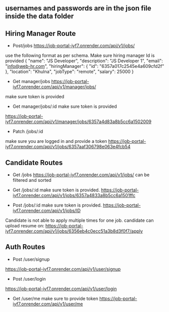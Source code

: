 ## usernames and passwords are in the json file inside the data folder

## Hiring Manager Route
- Post/jobs
https://job-portal-iyf7.onrender.com/api/v1/jobs/

use the following format as per schema.
Make sure hiring manager Id is provided
{
        "name": "JS Developer",
        "description": "JS Developer 1",
        "email": "info@web-hr.com",
        "hiringManager": {
            "id": "6357a017c2545e4a609cfd2f"
        },
        "location": "Khulna",
        "jobType": "remote",
        "salary": 25000
}

- Get manager/jobs
https://job-portal-iyf7.onrender.com/api/v1/manager/jobs/

make sure token is provided

- Get manager/jobs/:id
make sure token is provided

https://job-portal-iyf7.onrender.com/api/v1/manager/jobs/6357a4d83a8b5cc6a1502009

- Patch /jobs/:id

make sure you are logged in and provide a token
https://job-portal-iyf7.onrender.com/api/v1/jobs/6357aaf306798e063e4fcb54


## Candidate Routes

- Get /jobs
https://job-portal-iyf7.onrender.com/api/v1/jobs/
can be filtered and sorted

- Get /jobs/:id
make sure token is provided.
https://job-portal-iyf7.onrender.com/api/v1/jobs/6357a4833a8b5cc6a1501ffc

- Post /jobs/:id
make sure token is provided.
https://job-portal-iyf7.onrender.com/api/v1/jobs/ID

Candidate is not able to apply multiple times for one job. 
candidate can upload resume on: https://job-portal-iyf7.onrender.com/api/v1/jobs/6356eb4c0ecc51a3b8d3f0f7/apply



## Auth Routes

- Post /user/signup

https://job-portal-iyf7.onrender.com/api/v1/user/signup

- Post /user/login

https://job-portal-iyf7.onrender.com/api/v1/user/login

- Get /user/me
make sure to provide token
https://job-portal-iyf7.onrender.com/api/v1/user/me